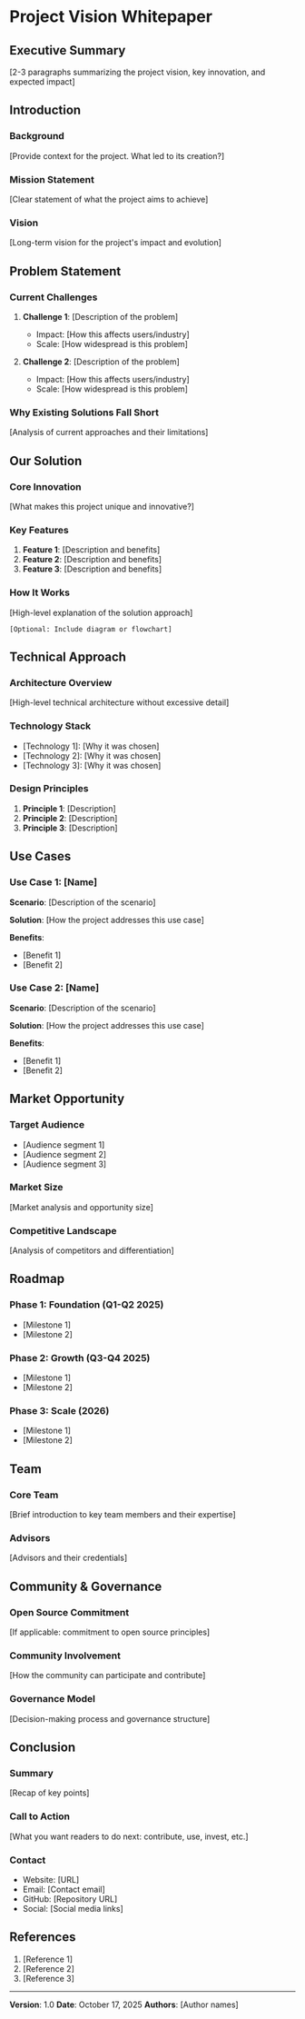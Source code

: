 # Project Vision Whitepaper

## Executive Summary

[2-3 paragraphs summarizing the project vision, key innovation, and expected impact]

## Introduction

### Background

[Provide context for the project. What led to its creation?]

### Mission Statement

[Clear statement of what the project aims to achieve]

### Vision

[Long-term vision for the project's impact and evolution]

## Problem Statement

### Current Challenges

1. **Challenge 1**: [Description of the problem]
   - Impact: [How this affects users/industry]
   - Scale: [How widespread is this problem]

2. **Challenge 2**: [Description of the problem]
   - Impact: [How this affects users/industry]
   - Scale: [How widespread is this problem]

### Why Existing Solutions Fall Short

[Analysis of current approaches and their limitations]

## Our Solution

### Core Innovation

[What makes this project unique and innovative?]

### Key Features

1. **Feature 1**: [Description and benefits]
2. **Feature 2**: [Description and benefits]
3. **Feature 3**: [Description and benefits]

### How It Works

[High-level explanation of the solution approach]

```
[Optional: Include diagram or flowchart]
```

## Technical Approach

### Architecture Overview

[High-level technical architecture without excessive detail]

### Technology Stack

- [Technology 1]: [Why it was chosen]
- [Technology 2]: [Why it was chosen]
- [Technology 3]: [Why it was chosen]

### Design Principles

1. **Principle 1**: [Description]
2. **Principle 2**: [Description]
3. **Principle 3**: [Description]

## Use Cases

### Use Case 1: [Name]

**Scenario**: [Description of the scenario]

**Solution**: [How the project addresses this use case]

**Benefits**:
- [Benefit 1]
- [Benefit 2]

### Use Case 2: [Name]

**Scenario**: [Description of the scenario]

**Solution**: [How the project addresses this use case]

**Benefits**:
- [Benefit 1]
- [Benefit 2]

## Market Opportunity

### Target Audience

- [Audience segment 1]
- [Audience segment 2]
- [Audience segment 3]

### Market Size

[Market analysis and opportunity size]

### Competitive Landscape

[Analysis of competitors and differentiation]

## Roadmap

### Phase 1: Foundation (Q1-Q2 2025)
- [Milestone 1]
- [Milestone 2]

### Phase 2: Growth (Q3-Q4 2025)
- [Milestone 1]
- [Milestone 2]

### Phase 3: Scale (2026)
- [Milestone 1]
- [Milestone 2]

## Team

### Core Team

[Brief introduction to key team members and their expertise]

### Advisors

[Advisors and their credentials]

## Community & Governance

### Open Source Commitment

[If applicable: commitment to open source principles]

### Community Involvement

[How the community can participate and contribute]

### Governance Model

[Decision-making process and governance structure]

## Conclusion

### Summary

[Recap of key points]

### Call to Action

[What you want readers to do next: contribute, use, invest, etc.]

### Contact

- Website: [URL]
- Email: [Contact email]
- GitHub: [Repository URL]
- Social: [Social media links]

## References

1. [Reference 1]
2. [Reference 2]
3. [Reference 3]

---

**Version**: 1.0
**Date**: October 17, 2025
**Authors**: [Author names]
